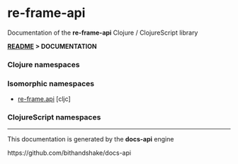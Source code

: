 
# <strong>re-frame-api</strong>

<p>Documentation of the <strong>re-frame-api</strong> Clojure / ClojureScript library</p>

<strong>[README](../README.md) > DOCUMENTATION</strong>

### Clojure namespaces


### Isomorphic namespaces

* [re-frame.api](cljc/re-frame/API.md) [cljc]

### ClojureScript namespaces


---

<p>This documentation is generated by the <strong>docs-api</strong> engine</p>
https://github.com/bithandshake/docs-api
